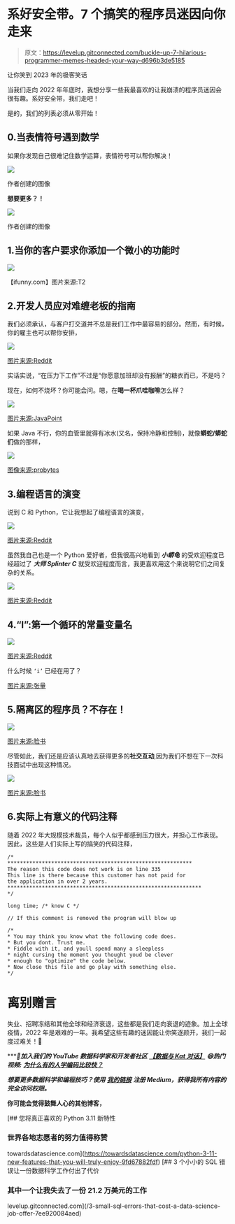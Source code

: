# 系好安全带。7 个搞笑的程序员迷因向你走来

> 原文：<https://levelup.gitconnected.com/buckle-up-7-hilarious-programmer-memes-headed-your-way-d696b3de5185>

让你笑到 2023 年的极客笑话

当我们走向 2022 年年底时，我想分享一些我最喜欢的让我崩溃的程序员迷因会很有趣。系好安全带，我们走吧！

是的，我们的列表必须从零开始！

## 0.当表情符号遇到数学

如果你发现自己很难记住数学运算，表情符号可以帮你解决！

![](img/4b1a680f5cb25efeed521baf97741be0.png)

作者创建的图像

**想要更多？！**

![](img/417b7b7677354c8664813be051aa1ecd.png)

作者创建的图像

## 1.当你的客户要求你添加一个微小的功能时

![](img/efac0bbc696d82c8234b1445a4bc81f7.png)

【ifunny.com】图片来源:T2

## 2.开发人员应对难缠老板的指南

我们必须承认，与客户打交道并不总是我们工作中最容易的部分。然而，有时候，你的雇主也可以帮你安排，

![](img/6829a662c28803dfce039de37d40aa6b.png)

[图片来源:Reddit](https://www.reddit.com/r/ProgrammerHumor/comments/d10tpf/thats_an_ambush_run/)

实话实说，“在压力下工作”不过是“你愿意加班却没有报酬”的糖衣而已，不是吗？

现在，如何不烧坏？你可能会问。嗯，在**喝一杯爪哇咖啡**怎么样？

![](img/c62c273cd594f206f7a12122b03b1768.png)

[图片来源:JavaPoint](https://www.javatpoint.com/java-logo#:~:text=The%20Java%20logo%20is%20prototyped,consumed%20was%20Java%20coffee%20beans.)

如果 Java 不行，你的血管里就得有冰水(又名，保持冷静和控制)，就像**蟒蛇/蟒蛇们**做的那样，

![](img/bb43003c057163d84ceae73df3ad15a5.png)

[图像来源:probytes](https://www.probytes.net/blog/programming-memes-2018/)

## 3.编程语言的演变

说到 C 和 Python，它让我想起了编程语言的演变，

![](img/0fc6c900c7d88a9caee57ed01eb7cdf8.png)

[图片来源:Reddit](https://www.reddit.com/r/ProgrammerHumor/comments/aehyv8/c_with_other_programming_languages/)

虽然我自己也是一个 Python 爱好者，但我很高兴地看到 ***小蟒龟*** 的受欢迎程度已经超过了 ***大师 Splinter C*** 就受欢迎程度而言，我更喜欢用这个来说明它们之间复杂的关系。

![](img/82e700d9bc6b2d9fd248e01579ba4f94.png)

[图片来源:Reddit](https://www.reddit.com/r/ProgrammerHumor/comments/ftupjh/behind_every_oneliner_there_are_the_tears_of_many/)

## 4.“I”:第一个循环的常量变量名

![](img/c97a9f6ebc05a5e8954b738dc948e909.png)

[图片来源:Reddit](https://www.reddit.com/r/ProgrammerHumor/comments/lyeiky/i_the_constant_variable_name_for_first_loop/)

什么时候 `‘i’` 已经在用了？

[图片来源:张量](https://tenor.com/view/the-j-peter-griffin-poopshit-amogus-family-guy-gif-21866962)

## 5.隔离区的程序员？不存在！

![](img/4d077a051b80776a41a557556e8d57b2.png)

[图片来源:脸书](https://m.facebook.com/photo.php?fbid=750479232024693&id=255282721544349&set=a.256282631444358&refid=13&__tn__=%2B%3E)

尽管如此，我们还是应该认真地去获得更多的**社交互动**,因为我们不想在下一次科技面试中出现这种情况。

![](img/bdc75835e66a47db573bdc3ebc5c85c4.png)

[图片来源:脸书](https://www.facebook.com/codingninjas/photos/2083550821848738/)

## 6.实际上有意义的代码注释

随着 2022 年大规模技术裁员，每个人似乎都感到压力很大，并担心工作表现。因此，这些是人们实际上写的搞笑的代码注释，

```
/* 
***********************************************************
The reason this code does not work is on line 335 
This line is there because this customer has not paid for 
the application in over 2 years. 
************************************************************** 
*/ 
```

```
long time; /* know C */
```

```
// If this comment is removed the program will blow up
```

```
/*
* You may think you know what the following code does.
* But you dont. Trust me.
* Fiddle with it, and youll spend many a sleepless
* night cursing the moment you thought youd be clever
* enough to "optimize" the code below.
* Now close this file and go play with something else.
*/
```

# 离别赠言

失业、招聘冻结和其他全球和经济衰退，这些都是我们走向衰退的迹象。加上全球疫情，2022 年是艰难的一年。我希望这些有趣的迷因能让你笑逐颜开，我们一起度过难关！🙌

******🎥加入我们的 YouTube 数据科学家和开发者社区*** [***【数据与 Kat 对话】***](https://www.youtube.com/channel/UCbGx9Om38Ywlqi0x8RljNdw) ***😄热门视频:*** [***为什么有的人学编码比较快？***](https://www.youtube.com/watch?v=Cw2Co8enZhM)

***想要更多数据科学和编程技巧？使用*** [***我的链接***](https://yilistats.medium.com/membership) ***注册 Medium，获得我所有内容的完全访问权限。***

**你可能会觉得鼓舞人心的其他博客，**

[](https://towardsdatascience.com/python-3-11-new-features-that-you-will-truly-enjoy-9fd67882fdf) [## 您将真正喜欢的 Python 3.11 新特性

### 世界各地志愿者的努力值得称赞

towardsdatascience.com](https://towardsdatascience.com/python-3-11-new-features-that-you-will-truly-enjoy-9fd67882fdf) [](/3-small-sql-errors-that-cost-a-data-science-job-offer-7ee920084aed) [## 3 个小小的 SQL 错误让一份数据科学工作付出了代价

### 其中一个让我失去了一份 21.2 万美元的工作

levelup.gitconnected.com](/3-small-sql-errors-that-cost-a-data-science-job-offer-7ee920084aed)